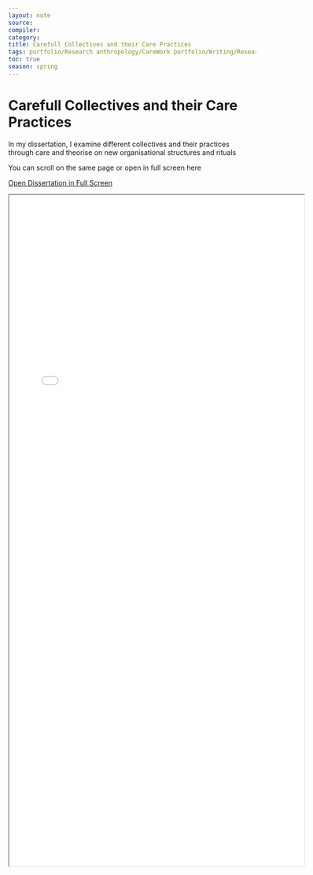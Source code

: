 ```yaml
---
layout: note
source:
compiler:
category:
title: Carefull Collectives and their Care Practices
tags: portfolio/Research anthropology/CareWork portfolio/Writing/Research
toc: true
season: spring
---
```


# Carefull Collectives and their Care Practices

In my dissertation, I examine different collectives and their practices through care and theorise on new organisational structures and rituals

You can scroll on the same page or open in full screen here 

<a href="/web/viewer.html?file=%2Fassets%2FThesisfinal.pdf">Open Dissertation in Full Screen</a>

<iframe  id="pdf-js-viewer" src="/web/viewer.html?file=%2Fassets%2FThesisfinal.pdf"  frameborder="100" width="600" height="1366" title="webviewer" enable-annotation ></iframe>



